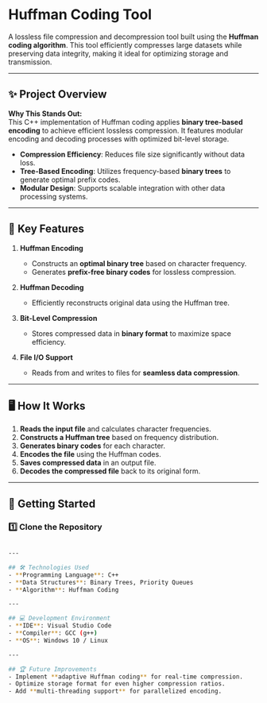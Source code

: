 # Huffman Coding Tool  
A lossless file compression and decompression tool built using the **Huffman coding algorithm**. This tool efficiently compresses large datasets while preserving data integrity, making it ideal for optimizing storage and transmission.

---

## ✨ Project Overview

**Why This Stands Out:**  
This C++ implementation of Huffman coding applies **binary tree-based encoding** to achieve efficient lossless compression. It features modular encoding and decoding processes with optimized bit-level storage.

- **Compression Efficiency**: Reduces file size significantly without data loss.
- **Tree-Based Encoding**: Utilizes frequency-based **binary trees** to generate optimal prefix codes.
- **Modular Design**: Supports scalable integration with other data processing systems.

---

## 🌟 Key Features

1. **Huffman Encoding**
   - Constructs an **optimal binary tree** based on character frequency.
   - Generates **prefix-free binary codes** for lossless compression.

2. **Huffman Decoding**
   - Efficiently reconstructs original data using the Huffman tree.

3. **Bit-Level Compression**
   - Stores compressed data in **binary format** to maximize space efficiency.

4. **File I/O Support**
   - Reads from and writes to files for **seamless data compression**.

---

## 🖥️ **How It Works**
1. **Reads the input file** and calculates character frequencies.
2. **Constructs a Huffman tree** based on frequency distribution.
3. **Generates binary codes** for each character.
4. **Encodes the file** using the Huffman codes.
5. **Saves compressed data** in an output file.
6. **Decodes the compressed file** back to its original form.

---

## 🚀 Getting Started  

### **1️⃣ Clone the Repository**
```bash

---

## 🛠️ Technologies Used
- **Programming Language**: C++
- **Data Structures**: Binary Trees, Priority Queues
- **Algorithm**: Huffman Coding

---

## 💻 Development Environment
- **IDE**: Visual Studio Code
- **Compiler**: GCC (g++)
- **OS**: Windows 10 / Linux

---

## 🏆 Future Improvements
- Implement **adaptive Huffman coding** for real-time compression.
- Optimize storage format for even higher compression ratios.
- Add **multi-threading support** for parallelized encoding.

